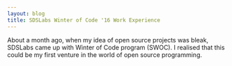 ```yaml
---
layout: blog
title: SDSLabs Winter of Code '16 Work Experience 
---
```


About a month ago, when my idea of open source projects was bleak, SDSLabs came up with Winter of Code program (SWOC). I realised that this could be my first venture in the world of open source programming.

